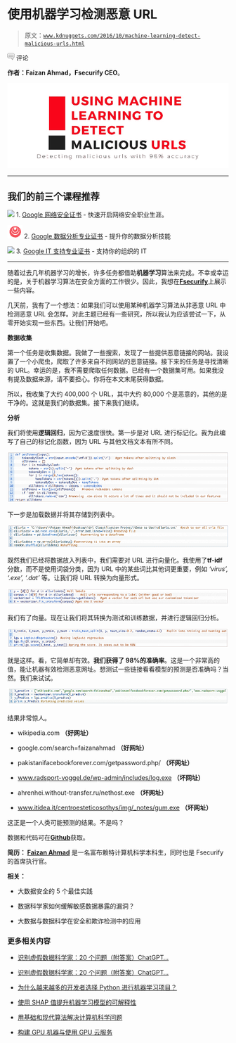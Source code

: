 # 使用机器学习检测恶意 URL

> 原文：[`www.kdnuggets.com/2016/10/machine-learning-detect-malicious-urls.html`](https://www.kdnuggets.com/2016/10/machine-learning-detect-malicious-urls.html)

![c](img/3d9c022da2d331bb56691a9617b91b90.png) 评论

**作者：Faizan Ahmad，Fsecurify CEO**。

![Header](img/cd0f8aa5892b3c56ece07f70ea6880e8.png)

* * *

## 我们的前三个课程推荐

![](img/0244c01ba9267c002ef39d4907e0b8fb.png) 1\. [Google 网络安全证书](https://www.kdnuggets.com/google-cybersecurity) - 快速开启网络安全职业生涯。

![](img/e225c49c3c91745821c8c0368bf04711.png) 2\. [Google 数据分析专业证书](https://www.kdnuggets.com/google-data-analytics) - 提升你的数据分析技能

![](img/0244c01ba9267c002ef39d4907e0b8fb.png) 3\. [Google IT 支持专业证书](https://www.kdnuggets.com/google-itsupport) - 支持你的组织的 IT

* * *

随着过去几年机器学习的增长，许多任务都借助**机器学习**算法来完成。不幸或幸运的是，关于机器学习算法在安全方面的工作很少。因此，我想在[**Fsecurify**](http://fsecurify.com/using-machine-learning-detect-malicious-urls/)上展示一些内容。

几天前，我有了一个想法：如果我们可以使用某种机器学习算法从非恶意 URL 中检测恶意 URL 会怎样。对此主题已经有一些研究，所以我认为应该尝试一下，从零开始实现一些东西。让我们开始吧。

**数据收集**

第一个任务是收集数据。我做了一些搜索，发现了一些提供恶意链接的网站。我设置了一个小爬虫，爬取了许多来自不同网站的恶意链接。接下来的任务是寻找清晰的 URL。幸运的是，我不需要爬取任何数据。已经有一个数据集可用。如果我没有提及数据来源，请不要担心。你将在本文末尾获得数据。

所以，我收集了大约 400,000 个 URL，其中大约 80,000 个是恶意的，其他的是干净的。这就是我们的数据集。接下来我们继续。

**分析**

我们将使用**逻辑回归**，因为它速度很快。第一步是对 URL 进行标记化。我为此编写了自己的标记化函数，因为 URL 与其他文档文本有所不同。

![](img/b135c873cc912a9e67d1f47ab1ef5933.png)

下一步是加载数据并将其存储到列表中。

![](img/3665cea6de0ac3f99fe7a10adb4756cc.png)

既然我们已经将数据放入列表中，我们需要对 URL 进行向量化。我使用了**tf-idf** 分数，而不是使用词袋分类，因为 URL 中的某些词比其他词更重要，例如 *‘virus’, ‘.exe’, ‘.dat’* 等。让我们将 URL 转换为向量形式。

![](img/f23c14315a9184249d32aea98f46a722.png)

我们有了向量。现在让我们将其转换为测试和训练数据，并进行逻辑回归分析。

![](img/03275d8ba40e4c9ba4b99e9f91593803.png)

就是这样。看，它简单却有效。**我们获得了 98%的准确率**。这是一个非常高的值，能让机器有效检测恶意网址。想测试一些链接看看模型的预测是否准确吗？当然。我们来试试。

![](img/1990f5237d5f3272d6e1375bc5d176e8.png)

结果非常惊人。

+   wikipedia.com **（好网址）**

+   google.com/search=faizanahmad **（好网址）**

+   pakistanifacebookforever.com/getpassword.php/ **（坏网址）**

+   www.radsport-voggel.de/wp-admin/includes/log.exe **（坏网址）**

+   ahrenhei.without-transfer.ru/nethost.exe **（坏网址）**

+   www.itidea.it/centroesteticosothys/img/_notes/gum.exe **（坏网址）**

这正是一个人类可能预测的结果。不是吗？

数据和代码可在[**Github**](https://github.com/faizann24/Using-machine-learning-to-detect-malicious-URLs)获取。

**简历： [Faizan Ahmad](http://www.fsecurify.com/)** 是一名富布赖特计算机科学本科生，同时也是 Fsecurify 的首席执行官。

**相关：**

+   大数据安全的 5 个最佳实践

+   数据科学家如何缓解敏感数据暴露的漏洞？

+   大数据与数据科学在安全和欺诈检测中的应用

### 更多相关内容

+   [识别虚假数据科学家：20 个问题（附答案）ChatGPT…](https://www.kdnuggets.com/2023/01/20-questions-detect-fake-data-scientists-chatgpt-1.html)

+   [识别虚假数据科学家：20 个问题（附答案）ChatGPT…](https://www.kdnuggets.com/2023/02/20-questions-detect-fake-data-scientists-chatgpt-2.html)

+   [为什么越来越多的开发者选择 Python 进行机器学习项目？](https://www.kdnuggets.com/2022/01/developers-python-machine-learning-projects.html)

+   [使用 SHAP 值提升机器学习模型的可解释性](https://www.kdnuggets.com/2023/08/shap-values-model-interpretability-machine-learning.html)

+   [用基础和现代算法解决计算机科学问题](https://www.kdnuggets.com/2023/11/packt-tackle-computer-science-problems-fundamental-modern-algorithms-machine-learning)

+   [构建 GPU 机器与使用 GPU 云服务](https://www.kdnuggets.com/building-a-gpu-machine-vs-using-the-gpu-cloud)
